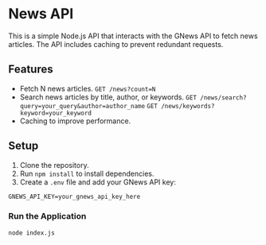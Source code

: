 # News API

This is a simple Node.js API that interacts with the GNews API to fetch news articles. The API includes caching to prevent redundant requests.

## Features

- Fetch N news articles.
  `GET /news?count=N`
- Search news articles by title, author, or keywords.
  `GET /news/search?query=your_query&author=author_name`
  `GET /news/keywords?keyword=your_keyword`
- Caching to improve performance.

## Setup

1. Clone the repository.
2. Run `npm install` to install dependencies.
3. Create a `.env` file and add your GNews API key:

```env
GNEWS_API_KEY=your_gnews_api_key_here
```

### Run the Application

```bash
node index.js
```
